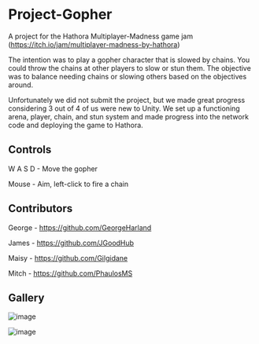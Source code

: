 # Project-Gopher

A project for the Hathora Multiplayer-Madness game jam (https://itch.io/jam/multiplayer-madness-by-hathora)

The intention was to play a gopher character that is slowed by chains. You could throw the chains at other players to slow or stun them. The objective was to balance needing chains or slowing others based on the objectives around.

Unfortunately we did not submit the project, but we made great progress considering 3 out of 4 of us were new to Unity. We set up a functioning arena, player, chain, and stun system and made progress into the network code and deploying the game to Hathora.

## Controls

W A S D - Move the gopher

Mouse - Aim, left-click to fire a chain

## Contributors

George - https://github.com/GeorgeHarland

James - https://github.com/JGoodHub

Maisy - https://github.com/Gilgidane

Mitch - https://github.com/PhaulosMS

## Gallery

![image](https://github.com/JGoodHub/Project-Gopher/assets/37070520/bb68ac28-1ab7-4cb1-9f1e-3df8deaf3560)

![image](https://github.com/JGoodHub/Project-Gopher/assets/37070520/fbbb846f-5e8b-4ba2-8d35-d8e4b17e3bb1)

